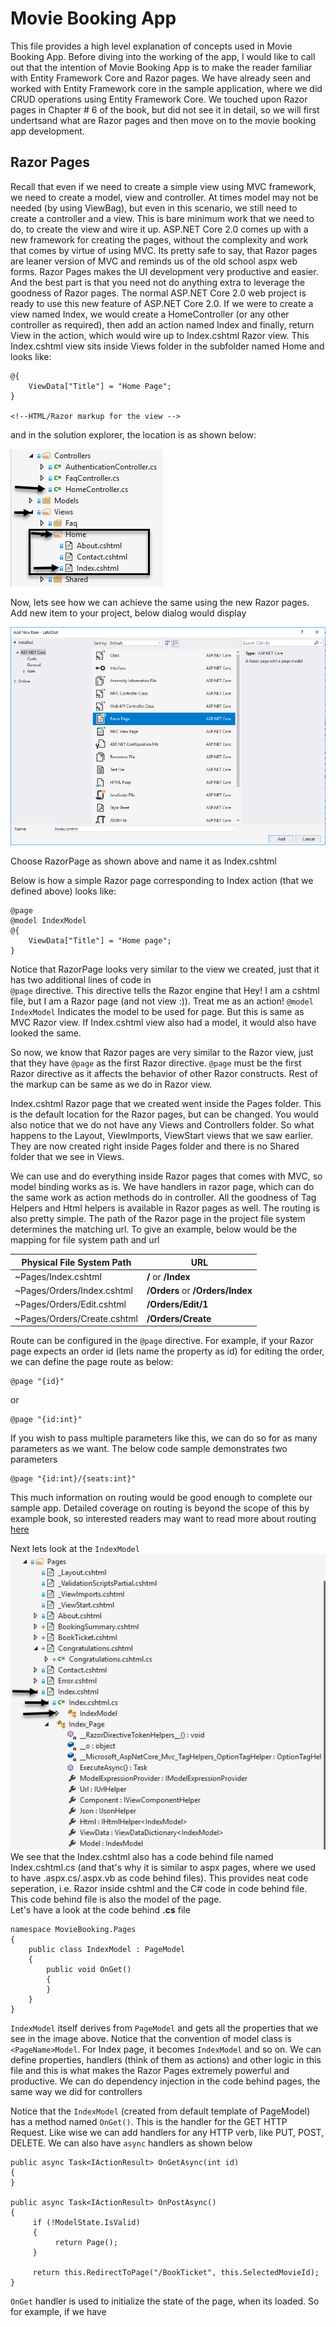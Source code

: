 # Movie Booking App

This file provides a high level explanation of concepts used in Movie Booking App. Before diving into the working of the app, I would like to call out that the intention of Movie Booking App is to make the reader familiar with Entity Framework Core and Razor pages. We have already seen and worked with Entity Framework core in the sample application, where we did CRUD operations using Entity Framework Core.
We touched upon Razor pages in Chapter # 6 of the book, but did not see it in detail, so we will first undertsand what are Razor pages and then move on to the movie booking app development.

## Razor Pages

Recall that even if we need to create a simple view using MVC framework, we need to create a model, view and controller. At times model may not be needed (by using ViewBag), but even in this scenario, we still need to create a controller and a view. This is bare minimum work that we need to do, to create the view and wire it up.
ASP.NET Core 2.0 comes up with a new framework for creating the pages, without the complexity and work that comes by virtue of using MVC. Its pretty safe to say, that Razor pages are leaner version of MVC and reminds us of the old school aspx web forms.
Razor Pages makes the UI development very productive and easier. And the best part is that you need not do anything extra to leverage the goodness of Razor pages. The normal ASP.NET Core 2.0 web project is ready to use this new feature of ASP.NET Core 2.0.
If we were to create a view named Index, we would create a HomeController (or any other controller as required), then add an action named Index and finally, return View in the action, which would wire up to Index.cshtml Razor view. This Index.cshtml view sits inside Views folder in the subfolder named Home and looks like:
```
@{
    ViewData["Title"] = "Home Page";
}

<!--HTML/Razor markup for the view -->
```

and in the solution explorer, the location is as shown below:

![Razor View](https://github.com/packtpavanr/.NET-Core-2.0-By-Example/blob/master/MovieBooking/wwwroot/images/RazorView.png)

Now, lets see how we can achieve the same using the new Razor pages. Add new item to your project, below dialog would display

![Add RazorPage](https://github.com/packtpavanr/.NET-Core-2.0-By-Example/blob/master/MovieBooking/wwwroot/images/RazorPage.png)

Choose RazorPage as shown above and name it as Index.cshtml

Below is how a simple Razor page corresponding to Index action (that we defined above) looks like:

```
@page
@model IndexModel
@{
    ViewData["Title"] = "Home page";
}
```

Notice that RazorPage looks very similar to the view we created, just that it has two additional lines of code in  
`@page` directive. This directive tells the Razor engine that Hey! I am a cshtml file, but I am a Razor page (and not view :)). Treat me as an action! 
`@model IndexModel` Indicates the model to be used for page. But this is same as MVC Razor view. If Index.cshtml view also had a model, it would also have looked the same.  

So now, we know that Razor pages are very similar to the Razor view, just that they have `@page` as the first Razor directive. `@page` must be the first Razor directive as it affects the behavior of other Razor constructs.
Rest of the markup can be same as we do in Razor view.

Index.cshtml Razor page that we created went inside the Pages folder. This is the default location for the Razor pages, but can be changed. You would also notice that we do not have any Views and Controllers folder. So what happens to the Layout, ViewImports, ViewStart views that we saw earlier. They are now created right inside Pages folder and there is no Shared folder that we see in Views. 

We can use and do everything inside Razor pages that comes with MVC, so model binding works as is. We have handlers in razor page, which can do the same work as action methods do in controller. All the goodness of Tag Helpers and Html helpers is available in Razor pages as well. The routing is also pretty simple. The path of the Razor page in the project file system determines the matching url. To give an example, below would be the mapping for file system path and url

Physical File System Path | **URL**
--- | --- 
~Pages/Index.cshtml | **/** or **/Index**
~Pages/Orders/Index.cshtml | **/Orders** or **/Orders/Index**
~Pages/Orders/Edit.cshtml | **/Orders/Edit/1**
~Pages/Orders/Create.cshtml | **/Orders/Create**

Route can be configured in the `@page` directive. For example, if your Razor page expects an order id (lets name the property as id) for editing the order, we can define the page route as below:
```
@page "{id}"
```  
or  
```
@page "{id:int}"
```  
If you wish to pass multiple parameters like this, we can do so for as many parameters as we want. The below code sample demonstrates two parameters
```
@page "{id:int}/{seats:int}"
```  
This much information on routing would be good enough to complete our sample app. Detailed coverage on routing is beyond the scope of this by example book, so interested readers may want to read more about routing [here](https://docs.microsoft.com/en-us/aspnet/core/mvc/razor-pages/razor-pages-convention-features?view=aspnetcore-2.0)

Next lets look at the `IndexModel`  
![Index Model](https://github.com/packtpavanr/.NET-Core-2.0-By-Example/blob/master/MovieBooking/wwwroot/images/IndexModel.png)  
We see that the Index.cshtml also has a code behind file named Index.cshtml.cs (and that's why it is similar to aspx pages, where we used to have .aspx.cs/.aspx.vb as code behind files). This provides neat code seperation, i.e. Razor inside cshtml and the C# code in code behind file. This code behind file is also the model of the page.  
Let's have a look at the code behind **.cs** file
```
namespace MovieBooking.Pages
{
    public class IndexModel : PageModel
    {
        public void OnGet()
        {
        }        
    }
}
```  
`IndexModel` itself derives from `PageModel` and gets all the properties that we see in the image above. Notice that the convention of model class is `<PageName>Model`. For Index page, it becomes `IndexModel` and so on. We can define properties, handlers (think of them as actions) and other logic in this file and this is what makes the Razor Pages extremely powerful and productive. We can do dependency injection in the code behind pages, the same way we did for controllers

Notice that the `IndexModel` (created from default template of PageModel) has a method named `OnGet()`. This is the handler for the GET HTTP Request. Like wise we can add handlers for any HTTP verb, like PUT, POST, DELETE. We can also have `async` handlers as shown below
```
public async Task<IActionResult> OnGetAsync(int id)
{
}

public async Task<IActionResult> OnPostAsync()
{
     if (!ModelState.IsValid)
     {
          return Page();
     }
     
     return this.RedirectToPage("/BookTicket", this.SelectedMovieId);
}
```  
`OnGet` handler is used to initialize the state of the page, when its loaded. So for example, if we have 



